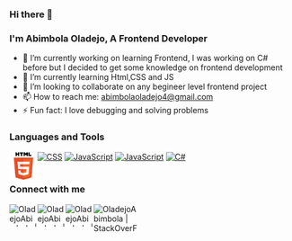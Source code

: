 ### Hi there 👋

<!--
**Nimi77/Nimi77** is a ✨ _special_ ✨ repository because its `README.md` (this file) appears on your GitHub profile.

Here are some ideas to get you started:

- 🔭 I’m currently working on ...
- 🌱 I’m currently learning ...
- 👯 I’m looking to collaborate on ...
- 🤔 I’m looking for help with ...
- 💬 Ask me about ...
- 📫 How to reach me: ...
- 😄 Pronouns: ...
- ⚡ Fun fact: ...
-->
### I'm Abimbola Oladejo, A Frontend Developer 
- 🔭 I’m currently working on learning Frontend, I was working on C# before but I decided to get some knowledge on frontend development
- 🌱 I’m currently learning Html,CSS and JS
- 👯 I’m looking to collaborate on any begineer level frontend project
- 📫 How to reach me: abimbolaoladejo4@gmail.com
- ⚡ Fun fact: I love debugging and solving problems

### Languages and Tools

[<img align="left" alt="HTML5" width="50px" src="https://raw.githubusercontent.com/devicons/devicon/master/icons/html5/html5-original-wordmark.svg"/>][github]
[<img src="left" alt="CSS" width="50px" src="https://user-images.githubusercontent.com/105428366/201451072-b33e8c74-ad6a-4bec-b297-207e9943adc7.png"/>][github]
[<img src="left" alt="JavaScript" width="50px" src="https://raw.githubusercontent.com/devicons/devicon/master/icons/javascript/javascript-original.svg"/>][github]
[<img src="left" alt="JavaScript" width="50px" src="https://raw.githubusercontent.com/github/explore/80688e429a7d4ef2fca1e82350fe8e3517d3494d/topics/javascript/javascript.png"/>][github]
[<img src="left" alt="C#" width="50px" src="https://e7.pngegg.com/pngimages/328/221/png-clipar…dio-net-framework-javascript-icon-purple-logo.png"/>][github]
<br />
<br />

### Connect with me
[<img align="left" alt="OladejoAbimbola | Gmail"  width="50px" height="40px" src="https://www.logo.wine/a/logo/Gmail/Gmail-Logo.wine.svg" style="max-width: 100%;" />][gmail]
[<img align="left" alt="OladejoAbimbola | Twitter"  width="50px" height="40px" src="https://raw.githubusercontent.com/rahuldkjain/github-profile-readme-generator/master/src/images/icons/Social/twitter.svg" style="max-width: 100%;" />][twitter]
[<img align="left" alt="OladejoAbimbola | GitHub" width="50px" height="40px" src="https://www.logo.wine/a/logo/GitHub/GitHub-Logo.wine.svg" />][github]
[<img align="left" alt="OladejoAbimbola | StackOverFlow" width="80px" height="50px" src="https://www.logo.wine/a/logo/Stack_Overflow/Stack_Overflow-Logo.wine.svg" />][stackoverflow]

[gmail]:https://www.abimbolaoladejo4@gmail.com
[twitter]: https://www.twitter.com/_Nimi77
[github]: https://github.com/Nimi77
[stackoverflow]: https://stackoverflow.com/users/20113530/abimbola-oladejo
